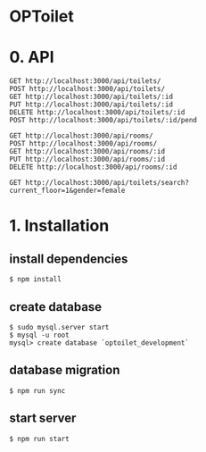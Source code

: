 OPToilet
========


# 0. API
```
GET http://localhost:3000/api/toilets/
POST http://localhost:3000/api/toilets/
GET http://localhost:3000/api/toilets/:id
PUT http://localhost:3000/api/toilets/:id
DELETE http://localhost:3000/api/toilets/:id
POST http://localhost:3000/api/toilets/:id/pend

GET http://localhost:3000/api/rooms/
POST http://localhost:3000/api/rooms/
GET http://localhost:3000/api/rooms/:id
PUT http://localhost:3000/api/rooms/:id
DELETE http://localhost:3000/api/rooms/:id

GET http://localhost:3000/api/toilets/search?current_floor=1&gender=female
```


# 1. Installation

## install dependencies
```
$ npm install
```

## create database
```
$ sudo mysql.server start
$ mysql -u root
mysql> create database `optoilet_development` 
```

## database migration
```
$ npm run sync
```

## start server
```
$ npm run start
```


